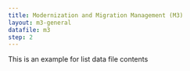 ```yaml
---
title: Modernization and Migration Management (M3)
layout: m3-general
datafile: m3
step: 2
---
```


This is an example for list data file contents
